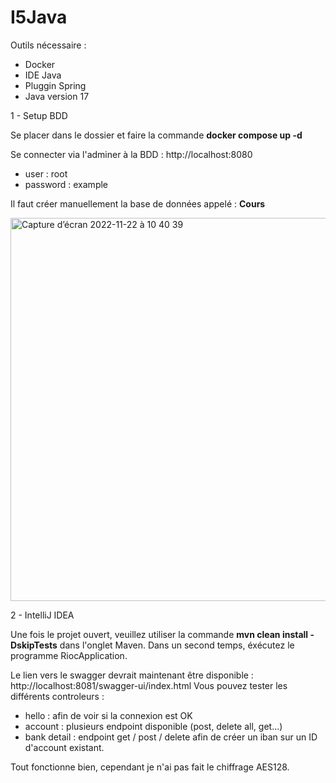 # I5Java

Outils nécessaire : 
- Docker 
- IDE Java
- Pluggin Spring
- Java version 17 

1 - Setup BDD

Se placer dans le dossier et faire la commande **docker compose up -d**

Se connecter via l'adminer à la BDD : http://localhost:8080

- user : root 
- password : example

Il faut créer manuellement la base de données appelé : **Cours**

<img width="613" alt="Capture d’écran 2022-11-22 à 10 40 39" src="https://user-images.githubusercontent.com/83949838/203280063-a0596b67-f60d-4f23-a22b-6c7e27b9c6b4.png">

2 - IntelliJ IDEA

Une fois le projet ouvert, veuillez utiliser la commande **mvn clean install -DskipTests** dans l'onglet Maven.
Dans un second temps, éxécutez le programme RiocApplication.

Le lien vers le swagger devrait maintenant être disponible : http://localhost:8081/swagger-ui/index.html
Vous pouvez tester les différents controleurs : 
- hello : afin de voir si la connexion est OK 
- account : plusieurs endpoint disponible (post, delete all, get...)
- bank detail : endpoint get / post / delete afin de créer un iban sur un ID d'account existant.

Tout fonctionne bien, cependant je n'ai pas fait le chiffrage AES128.

